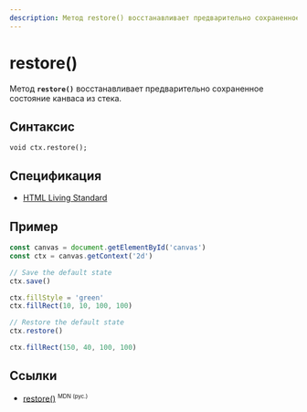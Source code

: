 ```yaml
---
description: Метод restore() восстанавливает предварительно сохраненное состояние канваса из стека
---
```


# restore()

Метод **`restore()`** восстанавливает предварительно сохраненное состояние канваса из стека.

## Синтаксис

```
void ctx.restore();
```

## Спецификация

- [HTML Living Standard](https://html.spec.whatwg.org/multipage/canvas.html#dom-context-2d-restore)

## Пример

```js
const canvas = document.getElementById('canvas')
const ctx = canvas.getContext('2d')

// Save the default state
ctx.save()

ctx.fillStyle = 'green'
ctx.fillRect(10, 10, 100, 100)

// Restore the default state
ctx.restore()

ctx.fillRect(150, 40, 100, 100)
```

## Ссылки

- [restore()](https://developer.mozilla.org/ru/docs/Web/API/CanvasRenderingContext2D/restore) <sup><small>MDN (рус.)</small></sup>
